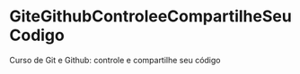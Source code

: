 # GiteGithubControleeCompartilheSeuCodigo
Curso de  Git e Github: controle e compartilhe seu código

